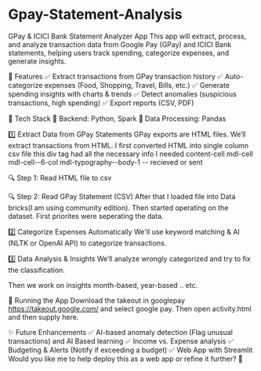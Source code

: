 # Gpay-Statement-Analysis
GPay & ICICI Bank Statement Analyzer App
This app will extract, process, and analyze transaction data from Google Pay (GPay) and ICICI Bank statements, helping users track spending, categorize expenses, and generate insights.

🚀 Features
✅ Extract transactions from GPay transaction history
✅ Auto-categorize expenses (Food, Shopping, Travel, Bills, etc.)
✅ Generate spending insights with charts & trends
✅ Detect anomalies (suspicious transactions, high spending)
✅ Export reports (CSV, PDF)

📌 Tech Stack
🔹 Backend: Python, Spark
🔹 Data Processing: Pandas

1️⃣ Extract Data from GPay Statements
GPay exports are HTML files. We’ll extract transactions from HTML. I first converted HTML into single column csv file 
this div tag had all the necessary info I needed content-cell mdl-cell mdl-cell--6-col mdl-typography--body-1 -- recieved or sent 

🔍 Step 1: Read HTML file to csv

🔍 Step 2: Read GPay Statement (CSV)
  After that I loaded file into Data bricks(I am using community edition). Then started operating on the dataset.
  First priorites were seperating the data.
  
2️⃣ Categorize Expenses Automatically
We'll use keyword matching & AI (NLTK or OpenAI API) to categorize transactions.

3️⃣ Data Analysis & Insights
We’ll analyze wrongly categorized and try to fix the classification.

Then we work on insights month-based, year-based .. etc.

🚀 Running the App
  Download the takeout in googlepay https://takeout.google.com/ and select google pay. Then open activity.html and then supply here. 

✨ Future Enhancements
✅ AI-based anomaly detection (Flag unusual transactions) and AI Based learning
✅ Income vs. Expense analysis
✅ Budgeting & Alerts (Notify if exceeding a budget)
✅ Web App with Streamlit
Would you like me to help deploy this as a web app or refine it further? 🚀
